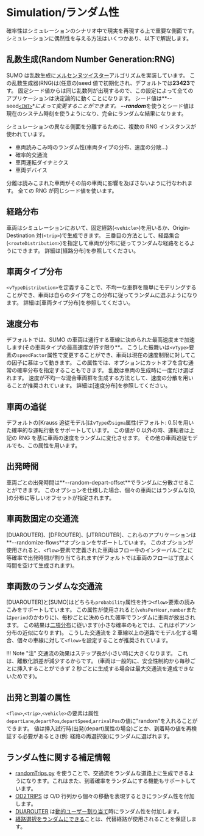 # Simulation/ランダム性

確率性はシミュレーションのシナリオ中で現実を再現する上で重要な側面です。
シミュレーションに偶然性を与える方法はいくつかあり、以下で解説します。

## 乱数生成(Random Number Generation:RNG)

SUMO は乱数生成に[メルセンヌツイスター](https://ja.wikipedia.org/wiki/%E3%83%A1%E3%83%AB%E3%82%BB%E3%83%B3%E3%83%8C%E3%83%BB%E3%83%84%E3%82%A4%E3%82%B9%E3%82%BF)アルゴリズムを実装しています。
この乱数生成器(RNG)は(任意の)seed 値で初期化され、デフォルトでは**23423**です。
固定シード値からは同じ乱数列が出現するので、この設定によって全てのアプリケーションは決定論的に動くことになります。
シード値は**--seed[`<INT>`][intlink]**によって変更することができます。
**--random***を使うとシード値は現在のシステム時刻を使うようになり、完全にランダムな結果になります。

シミュレーションの異なる側面を分離するために、複数の RNG インスタンスが使われています。

* 車両読みこみ時のランダム性(車両タイプの分布、速度の分散...)
* 確率的交通流
* 車両運転ダイナミクス
* 車両デバイス
  
分離は読みこまれた車両がその前の車両に影響を及ぼさないように行なわれます。
全ての RNG が同じシード値を使います。

## 経路分布

車両はシミュレーションにおいて、固定経路(`<vehicle>`)を用いるか、Origin-Destination 対(`<trip>`)で生成できます。
三番目の方法として、経路集合(`<routeDistribution>`)を指定して車両が分布に従ってランダムな経路をとるようにできます。
詳細は[経路分布]を参照してください。

## 車両タイプ分布

`<vTypeDistribution>`を定義することで、不均一な車群を簡単にモデリングすることができ、車両は自らのタイプをこの分布に従ってランダムに選ぶようになります。
詳細は[車両タイプ分布]を参照してください。

## 速度分布

デフォルトでは、SUMO の車両は通行する車線に決められた最高速度まで加速します(その車両タイプの最高速度が許す限り**。
こうした振舞いは`<vType>`要素の`speedFactor`属性で変更することができ、車両は現在の速度制限に対してこの因子に慕はって動きます。
この属性では、オプションにカットオフを含む通常の確率分布を指定することもできます。
乱数は車両の生成時に一度だけ選ばれます。
速度が不均一な混合車両群を生成する方法として、速度の分散を用いることが推奨されています。
詳細は[速度分布]を参照してください。

## 車両の追従

デフォルトの[Krauss 追従モデル]は`vType`の`sigma`属性(デフォルト: 0.5)を用いた確率的な運転行動をサポートしています。
この値が 0 以外の時、運転者は上記の RNG を基に車両の速度をランダムに変化させます。
その他の車両追従モデルでも、この属性を用います。

## 出発時間

車両ごとの出発時間は**--random-depart-offset**[<TIME>](intlink)でランダムに分散させることができます。
このオプションを仕様した場合、個々の車両にはランダムな[0, [<TIME>](intlink)]の分布に等しいオフセットが指定されます。

## 車両数固定の交通流

[DUAROUTER]、[DFROUTER]、[JTRROUTER]、これらのアプリケーションは**--randomize-flows**オプションをサポートしています。
このオプションが使用されると、`<flow>`要素で定義された車両はフロー中のインターバルごとに等確率で出発時間が割り当てられます(デフォルトでは車両のフローは丁度よく時間を空けて生成されます)。

## 車両数のランダムな交通流

[DUAROUTER]と[SUMO]はどちらも`probability`属性を持つ`<flow>`要素の読みこみをサポートしています。
この属性が使用されると(`vehsPerHour,number`または`period`のかわりに)、毎秒ごとに決められた確率でランダムに車両が放出されます。
この結果は[二項分布](https://ja.wikipedia.org/wiki/%E4%BA%8C%E9%A0%85%E5%88%86%E5%B8%83)に従います(小さな確率のもとでは、これはポアソン分布の近似になります)。
こうした交通流を 2 車線以上の道路でモデル化する場合、個々の車線に対して`<flow>`を設定することが推奨されています。

!!! Note "注"
    交通流の効果はステップ長が小さい時に大きくなります。
    これは、離散化誤差が減少するからです。
    (車両は一般的に、安全性制約から毎秒ごとに挿入することができず 2 秒ごとに生成する場合は最大交通流を達成できないためです)。
    

## 出発と到着の属性

`<flow>`,`<trip>`,`<vehicle>`の要素は属性`departLane`,`departPos`,`departSpeed`,`arrivalPos`の値に"random"を入れることができます。
値は挿入試行時(出発(depart)属性の場合)ごとか、到着時の値を再検証する必要があるとき(例: 経路の再選択後)にランダムに選ばれます。

## ランダム性に関する補足情報

* [randomTrips.py]() を使うことで、交通流をランダムな道路上に生成できるようになります。これはまた、到着確率をランダムにする機能もサポートしています。
* [OD2TRIPS]() は O/D 行列から個々の移動を表現するときにランダム性を付加します。
* [DUAROUTER]() は[動的ユーザー割り当て]()時にランダム性を付加します。
* [経路選択をランダムにできる]()ことは、代替経路が使用されることを保証します。

[intlink]: basics_notation.md#データタイプ

